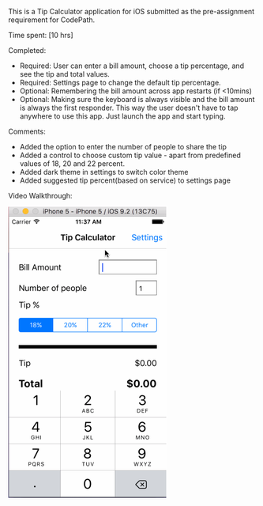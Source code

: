This is a Tip Calculator application for iOS submitted as the pre-assignment requirement for CodePath.

Time spent: [10 hrs]

Completed:
* Required: User can enter a bill amount, choose a tip percentage, and see the tip and total values.
* Required: Settings page to change the default tip percentage.
* Optional: Remembering the bill amount across app restarts (if <10mins)
* Optional: Making sure the keyboard is always visible and the bill amount is always the first responder. This way the user  doesn't have to tap anywhere to use this app. Just launch the app and start typing.
 
Comments: 
* Added the option to enter the number of people to share the tip
* Added a control to choose custom tip value - apart from predefined values of 18, 20 and 22 percent.
* Added dark theme in settings to switch color theme 
* Added suggested tip percent(based on service) to settings page

Video Walkthrough:

![Video Walkthrough](tipCalculatorGIF.gif)

